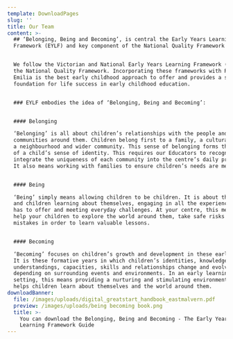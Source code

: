 ```yaml
---
template: DownloadPages
slug: ''
title: Our Team
content: >-
  ## ‘Belonging, Being and Becoming’, is central the Early Years Learning
  Framework (EYLF) and key component of the National Quality Framework (NQF).


  We follow the Victorian and National Early Years Learning Framework (EYLF) and
  the National Quality Framework. Incorporating these frameworks with Reggio
  Emilia is the best early childhood approach to offer and provides a solid
  foundation for life success in early childhood education.


  ### EYLF embodies the idea of ‘Belonging, Being and Becoming’:


  #### Belonging

  ‘Belonging’ is all about children’s relationships with the people and
  communities around them. Children belong first to a family, a cultural group,
  a neighbourhood and wider community. This sense of belonging forms the basis
  of a child’s sense of identity. This requires our Educators to recognise and
  integrate the uniqueness of each community into the centre’s daily practices.
  It also means working with families to ensure children’s needs are met.


  #### Being

  ‘Being’ simply means allowing children to be children. It is about the present
  and children learning about themselves, engaging in all the experiences life
  has to offer and meeting everyday challenges. At your centre, this means we
  help your children to explore the world around them, take safe risks and make
  mistakes in order to learn valuable lessons.


  #### Becoming

  ‘Becoming’ focuses on children’s growth and development in these early years.
  It is these formative years in which children’s identities, knowledge,
  understandings, capacities, skills and relationships change and evolve
  depending on surrounding events and environments. In an early learning
  setting, this means providing a nurturing and stimulating environment that
  helps children learn about themselves and the world around them.
downloadBanner:
  file: /images/uploads/digital_greatstart_handbook_eastmalvern.pdf
  preview: /images/uploads/being becoming book.png
  title: >-
    You can download the Belonging, Being and Becoming - The Early Years
    Learning Framework Guide
---
```


